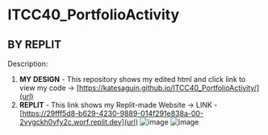 # ITCC40_PortfolioActivity
## BY REPLIT 
Description:
1. **MY DESIGN** - This repository shows my edited html and click link to view my code -> [https://katesaguin.github.io/ITCC40_PortfolioActivity/](url)
2. **REPLIT** - This link shows my Replit-made Website -> LINK - [https://29fff5d8-b629-4230-9889-014f291e838a-00-2vygckh0vfy2c.worf.replit.dev](url)
![image](https://github.com/user-attachments/assets/df6ba3ae-ab43-42f7-9164-a317ee37abe1)
![image](https://github.com/user-attachments/assets/7d7043b4-8d82-4790-9e65-55b376e5c901)

